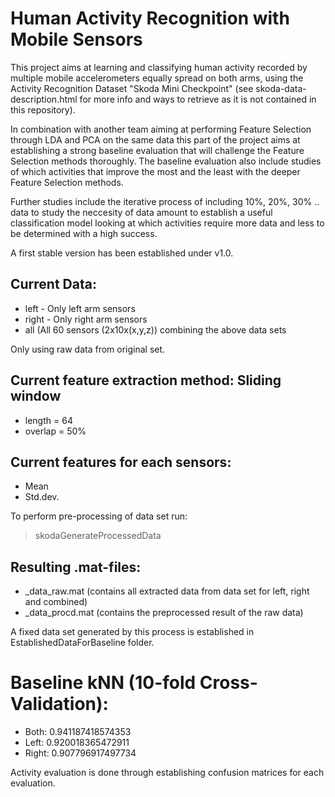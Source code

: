 Human Activity Recognition with Mobile Sensors
==============================================

This project aims at learning and classifying human activity recorded by multiple mobile accelerometers equally spread on both arms, using the Activity Recognition Dataset "Skoda Mini Checkpoint" (see skoda-data-description.html for more info and ways to retrieve as it is not contained in this repository).

In combination with another team aiming at performing Feature Selection through LDA and PCA on the same data this part of the project aims at establishing a strong baseline evaluation that will challenge the Feature Selection methods thoroughly. The baseline evaluation also include studies of which activities that improve the most and the least with the deeper Feature Selection methods.

Further studies include the iterative process of including 10%, 20%, 30% .. data to study the neccesity of data amount to establish a useful classification model looking at which activities require more data and less to be determined with a high success.

A first stable version has been established under v1.0.

Current Data: 
-------------
- left - Only left arm sensors
- right - Only right arm sensors
- all (All 60 sensors (2x10x(x,y,z)) combining the above data sets

Only using raw data from original set.

Current feature extraction method: Sliding window
-------------------------------------------------
- length = 64
- overlap = 50%

Current features for each sensors: 
----------------------------------
- Mean 
- Std.dev.

To perform pre-processing of data set run:
> skodaGenerateProcessedData

Resulting .mat-files:
---------------------
- _data_raw.mat (contains all extracted data from data set for left, right and combined)
- _data_procd.mat (contains the preprocessed result of the raw data)

A fixed data set generated by this process is established in EstablishedDataForBaseline folder.

Baseline kNN (10-fold Cross-Validation):
========================================
- Both:     0.941187418574353
- Left:     0.920018365472911
- Right:    0.907796917497734

Activity evaluation is done through establishing confusion matrices for each evaluation.
